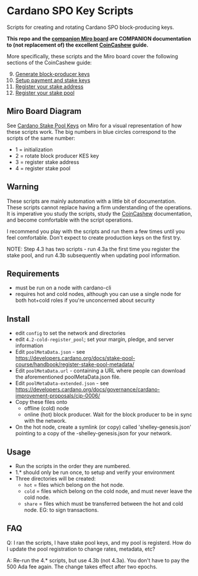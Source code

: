 # Cardano SPO Key Scripts

Scripts for creating and rotating Cardano SPO block-producing keys.

**This repo and the [companion Miro board](https://miro.com/app/board/uXjVOOPT35Y=/) are COMPANION documentation to (not replacement of) the excellent
[CoinCashew](https://www.coincashew.com/coins/overview-ada/guide-how-to-build-a-haskell-stakepool-node) guide.**

More specifically, these scripts and the Miro board cover the following sections of the CoinCashew guide: 

  9. [Generate block-producer keys](https://www.coincashew.com/coins/overview-ada/guide-how-to-build-a-haskell-stakepool-node#9.-generate-block-producer-keys)
  10. [Setup payment and stake keys](https://www.coincashew.com/coins/overview-ada/guide-how-to-build-a-haskell-stakepool-node#10.-setup-payment-and-stake-keys)
  11. [Register your stake address](https://www.coincashew.com/coins/overview-ada/guide-how-to-build-a-haskell-stakepool-node#11.-register-your-stake-address)
  12. [Register your stake pool](https://www.coincashew.com/coins/overview-ada/guide-how-to-build-a-haskell-stakepool-node#12.-register-your-stake-pool)

## Miro Board Diagram

See [Cardano Stake Pool Keys](https://miro.com/app/board/uXjVOOPT35Y=/) on Miro for a visual representation of how 
these scripts work. The big numbers in blue circles correspond to the scripts of the same number: 

  - 1 = initialization
  - 2 = rotate block producer KES key
  - 3 = register stake address
  - 4 = register stake pool

## Warning

These scripts are mainly automation with a little bit of documentation. 
These scripts cannot replace having a firm understanding of the operations. 
It is imperative you study the scripts, 
study the [CoinCashew](https://www.coincashew.com/coins/overview-ada/guide-how-to-build-a-haskell-stakepool-node) documentation, 
and become comfortable with the script operations. 

I recommend you play with the scripts and run them a few times until you feel comfortable. 
Don't expect to create production keys on the first try. 

NOTE: Step 4.3 has two scripts - run 4.3a the first time you register the stake pool, and run 4.3b subsequently when updating
pool information.

## Requirements
  - must be run on a node with cardano-cli
  - requires hot and cold nodes, although you can use a single
    node for both hot+cold roles if you're unconcerned about security

## Install
  - edit `config` to set the network and directories
  - edit `4.2-cold-register_pool`; set your margin, pledge, and server information
  - Edit `poolMetaData.json` - see https://developers.cardano.org/docs/stake-pool-course/handbook/register-stake-pool-metadata/
  - Edit `poolMetaData.url` - containing a URL where people can download the aforementioned poolMetaData.json file.
  - Edit `poolMetaData-extended.json` - see https://developers.cardano.org/docs/governance/cardano-improvement-proposals/cip-0006/
  - Copy these files onto 
      - offline (cold) node 
      - online (hot) block producer. Wait for the block producer to be in sync with the network.
  - On the hot node, create a symlink (or copy) called 'shelley-genesis.json' pointing
    to a copy of the <network>-shelley-genesis.json for your network.

## Usage
  - Run the scripts in the order they are numbered. 
  - 1.* should only be run once, to setup and verify your environment
  - Three directories will be created: 
    - `hot` = files which belong on the hot node. 
    - `cold` = files which belong on the cold node, and must never leave the cold node. 
    - `share` = files which must be transferred between the hot and cold node. EG: to sign transactions. 

## FAQ

Q: I ran the scripts, I have stake pool keys, and my pool is registerd. How do I update the pool registration to change rates, metadata, etc?

A: Re-run the 4.* scripts, but use 4.3b (not 4.3a). You don't have to pay the 500 Ada fee again. The change takes effect after two epochs.


